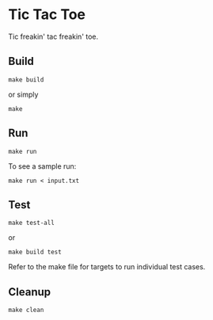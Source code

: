 # Tic Tac Toe
Tic freakin' tac freakin' toe.

## Build
```
make build
```
or simply
```
make
```

## Run
```
make run
```
To see a sample run:
```
make run < input.txt
```

## Test
```
make test-all
```
or
```
make build test
```

Refer to the make file for targets to run individual test cases.

## Cleanup
```
make clean
```
